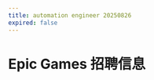```yaml
---
title: automation engineer 20250826
expired: false
---
```


# Epic Games 招聘信息

<JobPostingTable job-posting-json-path="epic/data/automation-engineer-20250826.json" />